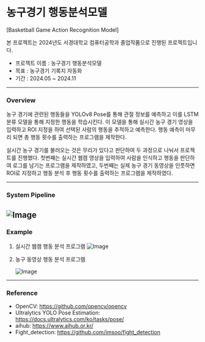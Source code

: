 # 농구경기 행동분석모델
[Basketball Game Action Recognition Model]

본 프로젝트는 2024년도 서경대학교 컴퓨터공학과 졸업작품으로 진행된 프로젝트입니다.
- 프로젝트 이름 : 농구경기 행동분석모델
- 목표 : 농구경기 기록지 자동화
- 기간 : 2024.05 ~ 2024.11

---

### **Overview**

농구 경기에 관련된 행동들을 YOLOv8 Pose를 통해 관절 정보를 예측하고 이를 LSTM 분류 모델을 통해 지정한 행동을 학습시킨다. 이 모델을 통해 실시간 농구 경기 영상을 입력하고 ROI 지정을 하여 선택된 사람의 행동을 추적하고 예측한다. 행동 예측이 마무리 되면 총 행동 횟수를 출력하는 프로그램을 제작한다.

실시간 농구 경기를 불러오는 것은 무리가 있다고 판단하여 두 과정으로 나눠서 프로젝트를 진행했다. 첫번째는 실시간 웹캠 영상을 입력하여 사람을 인식하고 행동을 판단하여 로그를 남기는 프로그램을 제작하였고, 두번째는 실제 농구 경기 동영상을 인풋하면 ROI로 지정하고 행동 분석 후 행동 횟수를 출력하는 프로그램을 제작하였다.

---

### System Pipeline

![Image](https://github.com/user-attachments/assets/791f8886-eaec-450a-a7da-62745721f1a5)
---

### **Example**
1. 실시간 웹캠 행동 분석 프로그램
   ![Image](https://github.com/user-attachments/assets/734606cc-a67e-4f62-b214-9b4ec84318af)

2. 농구 동영상 행동 분석 프로그램
   
   ![Image](https://github.com/user-attachments/assets/82a44163-c270-4677-946a-6d090da53823)

---

### Reference
- OpenCV: https://github.com/opencv/opencv
- Ultralytics YOLO Pose Estimation: https://docs.ultralytics.com/ko/tasks/pose/
- aihub: https://www.aihub.or.kr/
- Fight_detection: https://github.com/imsoo/fight_detection
